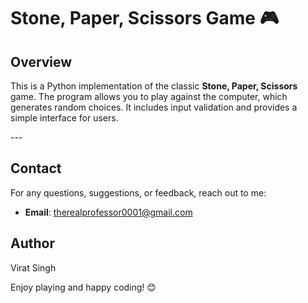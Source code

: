 # Stone, Paper, Scissors Game 🎮<br>

## Overview<br>
This is a Python implementation of the classic **Stone, Paper, Scissors** game. The program allows you to play against the computer, which generates random choices. It includes input validation and provides a simple interface for users.<br>

---<br>

## Contact
For any questions, suggestions, or feedback, reach out to me:
- **Email**: therealprofessor0001@gmail.com

## Author<br>
Virat Singh

Enjoy playing and happy coding! 😊<br>

